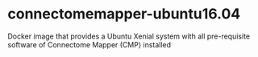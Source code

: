 # connectomemapper-ubuntu16.04
Docker image that provides a Ubuntu Xenial system with all pre-requisite software of Connectome Mapper (CMP) installed
